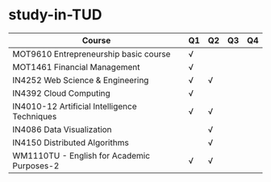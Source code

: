 # study-in-TUD

| Course                                       | Q1 | Q2 | Q3 | Q4 |
|----------------------------------------------|----|----|----|----|
| MOT9610 Entrepreneurship basic course        | √  |    |    |    |
| MOT1461 Financial Management                 | √  |    |    |    |
| IN4252 Web Science & Engineering             | √  | √  |    |    |
| IN4392 Cloud Computing                       | √  |    |    |    |
| IN4010-12 Artificial Intelligence Techniques | √  | √  |    |    |
| IN4086 Data Visualization                    |    | √  |    |    |
| IN4150 Distributed Algorithms                |    | √  |    |    |
| WM1110TU - English for Academic Purposes-2   | √  | √  |    |    |
